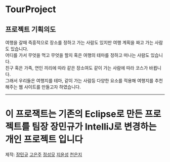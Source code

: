 # TourProject

## 프로젝트 기획의도

여행을 갈때 즉흥적으로 장소를 정하고 가는 사람도 있지만 여행 계획을 짜고 가는 사람도 있습니다.   
어디를 가서 무엇을 먹고 무엇을 할지 혹은 여행의 테마를 정하고 떠나는 사람도 있습니다.    
친구 혹은 가족, 연인 끼리에 따라 같은 장소여도 같이 가는 사람에 따라 코스가 바뀝니다.   
그래서 우리들은 여행지를 테마, 같이 가는 사람등 다양한 요소를 적용해 여행지를 추천해주는 웹 사이트를 만들고자 하였습니다.   
*** 

# 이 프로잭트는 기존의 Eclipse로 만든 프로젝트를 팀장 장민규가 IntelliJ로 변경하는 개인 프로젝트 입니다

제작: [장민규](https://github.com/Dokkabei97) [고은주](https://github.com/koeunju) [정성모](https://github.com/JeongSM94) [지윤성](https://github.com/YunSeong-Ji) [천은지](https://github.com/cheonej95)
